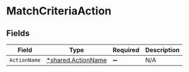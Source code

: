 # MatchCriteriaAction


## Fields

| Field                                                          | Type                                                           | Required                                                       | Description                                                    |
| -------------------------------------------------------------- | -------------------------------------------------------------- | -------------------------------------------------------------- | -------------------------------------------------------------- |
| `ActionName`                                                   | [*shared.ActionName](../../../pkg/models/shared/actionname.md) | :heavy_minus_sign:                                             | N/A                                                            |